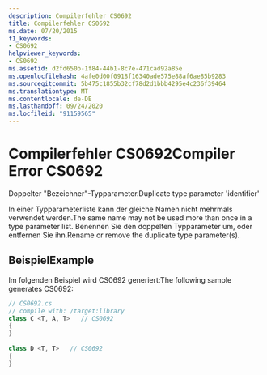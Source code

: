 ```yaml
---
description: Compilerfehler CS0692
title: Compilerfehler CS0692
ms.date: 07/20/2015
f1_keywords:
- CS0692
helpviewer_keywords:
- CS0692
ms.assetid: d2fd650b-1f84-44b1-8c7e-471cad92a85e
ms.openlocfilehash: 4afe0d00f0918f16340ade575e88af6ae85b9283
ms.sourcegitcommit: 5b475c1855b32cf78d2d1bbb4295e4c236f39464
ms.translationtype: MT
ms.contentlocale: de-DE
ms.lasthandoff: 09/24/2020
ms.locfileid: "91159565"
---
```

# <a name="compiler-error-cs0692"></a><span data-ttu-id="32207-103">Compilerfehler CS0692</span><span class="sxs-lookup"><span data-stu-id="32207-103">Compiler Error CS0692</span></span>

<span data-ttu-id="32207-104">Doppelter "Bezeichner"-Typparameter.</span><span class="sxs-lookup"><span data-stu-id="32207-104">Duplicate type parameter 'identifier'</span></span>  
  
 <span data-ttu-id="32207-105">In einer Typparameterliste kann der gleiche Namen nicht mehrmals verwendet werden.</span><span class="sxs-lookup"><span data-stu-id="32207-105">The same name may not be used more than once in a type parameter list.</span></span> <span data-ttu-id="32207-106">Benennen Sie den doppelten Typparameter um, oder entfernen Sie ihn.</span><span class="sxs-lookup"><span data-stu-id="32207-106">Rename or remove the duplicate type parameter(s).</span></span>  
  
## <a name="example"></a><span data-ttu-id="32207-107">Beispiel</span><span class="sxs-lookup"><span data-stu-id="32207-107">Example</span></span>  

 <span data-ttu-id="32207-108">Im folgenden Beispiel wird CS0692 generiert:</span><span class="sxs-lookup"><span data-stu-id="32207-108">The following sample generates CS0692:</span></span>  
  
```csharp  
// CS0692.cs  
// compile with: /target:library  
class C <T, A, T>   // CS0692  
{  
}  
  
class D <T, T>   // CS0692  
{  
}  
```
